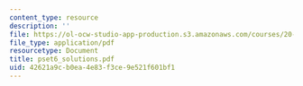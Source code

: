 ```yaml
---
content_type: resource
description: ''
file: https://ol-ocw-studio-app-production.s3.amazonaws.com/courses/20-011j-statistical-thermodynamics-of-biomolecular-systems-be-011j-spring-2004/42621a9cb0ea4e83f3ce9e521f601bf1_pset6_solutions.pdf
file_type: application/pdf
resourcetype: Document
title: pset6_solutions.pdf
uid: 42621a9c-b0ea-4e83-f3ce-9e521f601bf1
---
```

